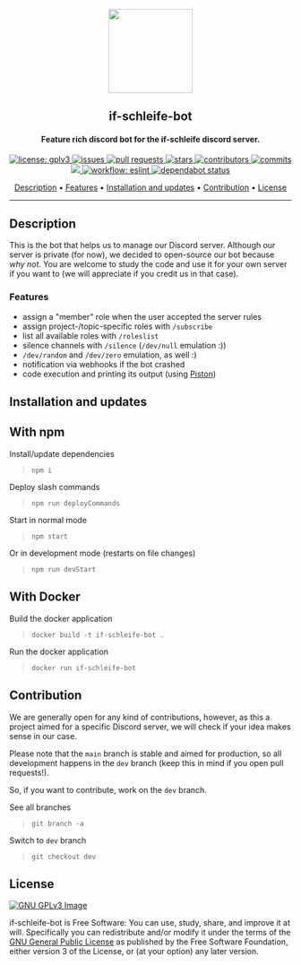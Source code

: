 
<p align="center">
    <img src="https://www.namijda.de/images/product_images/popup_images/kobalt_10.jpg" width="150">
</p>

<h2 align="center"><b>if-schleife-bot</b></h2>

<h4 align="center"><b>Feature rich discord bot for the if-schleife discord server.</b></b></h4>

<p align="center">
    <a href="https://www.gnu.org/licenses/gpl-3.0" target="_blank">
        <img src="https://img.shields.io/badge/License-GPL%20v3-blue.svg" alt="license: gplv3">
    </a>
    <a href="https://github.com/alexcoder04/if-schleife-bot/issues">
        <img src="https://img.shields.io/github/issues/alexcoder04/if-schleife-bot" alt="issues">
    </a>
    <a href="https://github.com/alexcoder04/if-schleife-bot/pulls">
        <img src="https://img.shields.io/github/issues-pr/alexcoder04/if-schleife-bot" alt="pull requests">
    </a>
    <a href="https://github.com/alexcoder04/if-schleife-bot/stargazers">
        <img src="https://img.shields.io/github/stars/alexcoder04/if-schleife-bot?logo=GitHub" alt="stars">
    </a>
    <a href="https://github.com/alexcoder04/if-schleife-bot/graphs/contributors">
        <img src="https://img.shields.io/github/contributors-anon/alexcoder04/if-schleife-bot" alt="contributors">
    </a>
    <a href="https://github.com/alexcoder04/if-schleife-bot/commits/">
        <img src="https://img.shields.io/github/commit-activity/m/alexcoder04/if-schleife-bot" alt="commits">
    </a>
    <a href="https://github.com/alexcoder04/if-schleife-bot/graphs/code-frequency" target="_blank">
        <img src="https://img.shields.io/tokei/lines/github/alexcoder04/if-schleife-bot?label=lines&color=informational&logo=GitHub">
    </a>
    <a href="https://github.com/alexcoder04/if-schleife-bot/actions">
        <img src="https://github.com/alexcoder04/if-schleife-bot/actions/workflows/eslint.yml/badge.svg" alt="workflow: eslint">
    </a>
    <a href="https://github.com/alexcoder04/if-schleife-bot/network/dependencies">
        <img src="https://badgen.net/github/dependabot/alexcoder04/if-schleife-bot?icon=github" alt="dependabot status">
    </a>
</p>

<p align="center">
    <a href="#description">Description</a> &bull; 
    <a href="#features">Features</a> &bull; 
    <a href="#installation-and-updates">Installation and updates</a> &bull; 
    <a href="#contribution">Contribution</a> &bull; 
    <a href="#license">License</a>
</p>

<hr>

## Description

This is the bot that helps us to manage our Discord server. Although our server
is private (for now), we decided to open-source our bot because *why not*. You
are welcome to study the code and use it for your own server if you want to (we
will appreciate if you credit us in that case).

### Features

 - assign a "member" role when the user accepted the server rules
 - assign project-/topic-specific roles with `/subscribe`
 - list all available roles with `/roleslist`
 - silence channels with `/silence` (`/dev/null` emulation :))
 - `/dev/random` and `/dev/zero` emulation, as well :)
 - notification via webhooks if the bot crashed
 - code execution and printing its output (using [Piston](https://github.com/engineer-man/piston))

## Installation and updates

## With npm

Install/update dependencies
> `npm i`

Deploy slash commands
> `npm run deployCommands`

Start in normal mode
> `npm start`

Or in development mode (restarts on file changes)
> `npm run devStart`

## With Docker

Build the docker application
> `docker build -t if-schleife-bot .`

Run the docker application
> `docker run if-schleife-bot`

## Contribution

We are generally open for any kind of contributions, however, as this a project
aimed for a specific Discord server, we will check if your idea makes sense in
our case.

Please note that the `main` branch is stable and aimed for production,
so all development happens in the `dev` branch (keep this in mind
if you open pull requests!).

So, if you want to contribute, work on the `dev` branch.

See all branches
> `git branch -a`

Switch to `dev` branch
> `git checkout dev`

## License

[![GNU GPLv3 Image](https://www.gnu.org/graphics/gplv3-127x51.png)](https://www.gnu.org/licenses/gpl-3.0.en.html)  

if-schleife-bot is Free Software: You can use, study, share, and improve it at
will. Specifically you can redistribute and/or modify it under the terms of the
[GNU General Public License](https://www.gnu.org/licenses/gpl.html) as published
by the Free Software Foundation, either version 3 of the License, or (at your
option) any later version.


